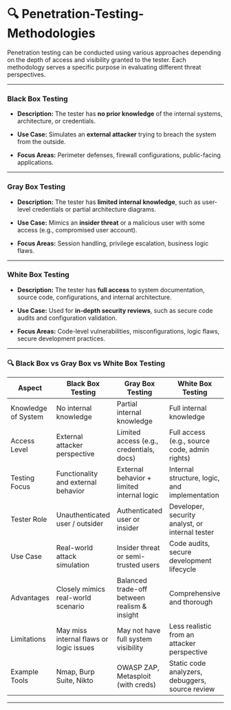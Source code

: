 
# 🔍 **Penetration-Testing-Methodologies**

Penetration testing can be conducted using various approaches depending on the depth of access and visibility granted to the tester. Each methodology serves a specific purpose in evaluating different threat perspectives.

---

###  **Black Box Testing**

* **Description:**
  The tester has **no prior knowledge** of the internal systems, architecture, or credentials.

* **Use Case:**
  Simulates an **external attacker** trying to breach the system from the outside.

* **Focus Areas:**
  Perimeter defenses, firewall configurations, public-facing applications.

---

###  **Gray Box Testing**

* **Description:**
  The tester has **limited internal knowledge**, such as user-level credentials or partial architecture diagrams.

* **Use Case:**
  Mimics an **insider threat** or a malicious user with some access (e.g., compromised user account).

* **Focus Areas:**
  Session handling, privilege escalation, business logic flaws.

---

###  **White Box Testing**

* **Description:**
  The tester has **full access** to system documentation, source code, configurations, and internal architecture.

* **Use Case:**
  Used for **in-depth security reviews**, such as secure code audits and configuration validation.

* **Focus Areas:**
  Code-level vulnerabilities, misconfigurations, logic flaws, secure development practices.

---

### 🔍 **Black Box vs Gray Box vs White Box Testing**

| Aspect             | Black Box Testing                      | Gray Box Testing                             | White Box Testing                                  |
|--------------------|----------------------------------------|----------------------------------------------|----------------------------------------------------|
| Knowledge of System | No internal knowledge                 | Partial internal knowledge                   | Full internal knowledge                            |
| Access Level        | External attacker perspective         | Limited access (e.g., credentials, docs)     | Full access (e.g., source code, admin rights)      |
| Testing Focus       | Functionality and external behavior   | External behavior + limited internal logic   | Internal structure, logic, and implementation      |
| Tester Role         | Unauthenticated user / outsider       | Authenticated user or insider                | Developer, security analyst, or internal tester    |
| Use Case            | Real-world attack simulation          | Insider threat or semi-trusted users         | Code audits, secure development lifecycle          |
| Advantages          | Closely mimics real-world scenario    | Balanced trade-off between realism & insight | Comprehensive and thorough                         |
| Limitations         | May miss internal flaws or logic issues | May not have full system visibility         | Less realistic from an attacker perspective        |
| Example Tools       | Nmap, Burp Suite, Nikto               | OWASP ZAP, Metasploit (with creds)           | Static code analyzers, debuggers, source review    |

---


